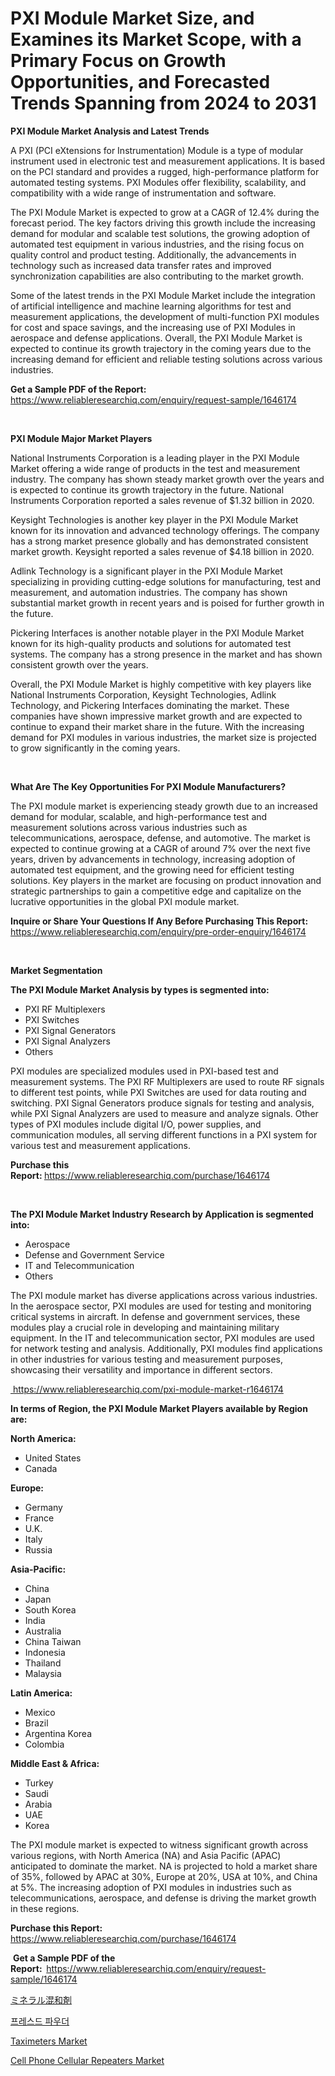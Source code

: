 <p><h1>PXI Module Market Size, and Examines its Market Scope, with a Primary Focus on Growth Opportunities, and Forecasted Trends Spanning from 2024 to 2031</h1></p><p><strong>PXI Module Market Analysis and Latest Trends</strong></p>
<p><p>A PXI (PCI eXtensions for Instrumentation) Module is a type of modular instrument used in electronic test and measurement applications. It is based on the PCI standard and provides a rugged, high-performance platform for automated testing systems. PXI Modules offer flexibility, scalability, and compatibility with a wide range of instrumentation and software.</p><p>The PXI Module Market is expected to grow at a CAGR of 12.4% during the forecast period. The key factors driving this growth include the increasing demand for modular and scalable test solutions, the growing adoption of automated test equipment in various industries, and the rising focus on quality control and product testing. Additionally, the advancements in technology such as increased data transfer rates and improved synchronization capabilities are also contributing to the market growth.</p><p>Some of the latest trends in the PXI Module Market include the integration of artificial intelligence and machine learning algorithms for test and measurement applications, the development of multi-function PXI modules for cost and space savings, and the increasing use of PXI Modules in aerospace and defense applications. Overall, the PXI Module Market is expected to continue its growth trajectory in the coming years due to the increasing demand for efficient and reliable testing solutions across various industries.</p></p>
<p><strong>Get a Sample PDF of the Report:&nbsp;</strong> <a href="https://www.reliableresearchiq.com/enquiry/request-sample/1646174">https://www.reliableresearchiq.com/enquiry/request-sample/1646174</a></p>
<p>&nbsp;</p>
<p><strong>PXI Module Major Market Players</strong></p>
<p><p>National Instruments Corporation is a leading player in the PXI Module Market offering a wide range of products in the test and measurement industry. The company has shown steady market growth over the years and is expected to continue its growth trajectory in the future. National Instruments Corporation reported a sales revenue of $1.32 billion in 2020.</p><p>Keysight Technologies is another key player in the PXI Module Market known for its innovation and advanced technology offerings. The company has a strong market presence globally and has demonstrated consistent market growth. Keysight reported a sales revenue of $4.18 billion in 2020.</p><p>Adlink Technology is a significant player in the PXI Module Market specializing in providing cutting-edge solutions for manufacturing, test and measurement, and automation industries. The company has shown substantial market growth in recent years and is poised for further growth in the future.</p><p>Pickering Interfaces is another notable player in the PXI Module Market known for its high-quality products and solutions for automated test systems. The company has a strong presence in the market and has shown consistent growth over the years.</p><p>Overall, the PXI Module Market is highly competitive with key players like National Instruments Corporation, Keysight Technologies, Adlink Technology, and Pickering Interfaces dominating the market. These companies have shown impressive market growth and are expected to continue to expand their market share in the future. With the increasing demand for PXI modules in various industries, the market size is projected to grow significantly in the coming years.</p></p>
<p>&nbsp;</p>
<p><strong>What Are The Key Opportunities For PXI Module Manufacturers?</strong></p>
<p><p>The PXI module market is experiencing steady growth due to an increased demand for modular, scalable, and high-performance test and measurement solutions across various industries such as telecommunications, aerospace, defense, and automotive. The market is expected to continue growing at a CAGR of around 7% over the next five years, driven by advancements in technology, increasing adoption of automated test equipment, and the growing need for efficient testing solutions. Key players in the market are focusing on product innovation and strategic partnerships to gain a competitive edge and capitalize on the lucrative opportunities in the global PXI module market.</p></p>
<p><strong>Inquire or Share Your Questions If Any Before Purchasing This Report:</strong> <a href="https://www.reliableresearchiq.com/enquiry/pre-order-enquiry/1646174">https://www.reliableresearchiq.com/enquiry/pre-order-enquiry/1646174</a></p>
<p>&nbsp;</p>
<p><strong>Market Segmentation</strong></p>
<p><strong>The PXI Module Market Analysis by types is segmented into:</strong></p>
<p><ul><li>PXI RF Multiplexers</li><li>PXI Switches</li><li>PXI Signal Generators</li><li>PXI Signal Analyzers</li><li>Others</li></ul></p>
<p><p>PXI modules are specialized modules used in PXI-based test and measurement systems. The PXI RF Multiplexers are used to route RF signals to different test points, while PXI Switches are used for data routing and switching. PXI Signal Generators produce signals for testing and analysis, while PXI Signal Analyzers are used to measure and analyze signals. Other types of PXI modules include digital I/O, power supplies, and communication modules, all serving different functions in a PXI system for various test and measurement applications.</p></p>
<p><strong>Purchase this Report:&nbsp;</strong><a href="https://www.reliableresearchiq.com/purchase/1646174">https://www.reliableresearchiq.com/purchase/1646174</a></p>
<p>&nbsp;</p>
<p><strong>The PXI Module Market Industry Research by Application is segmented into:</strong></p>
<p><ul><li>Aerospace</li><li>Defense and Government Service</li><li>IT and Telecommunication</li><li>Others</li></ul></p>
<p><p>The PXI module market has diverse applications across various industries. In the aerospace sector, PXI modules are used for testing and monitoring critical systems in aircraft. In defense and government services, these modules play a crucial role in developing and maintaining military equipment. In the IT and telecommunication sector, PXI modules are used for network testing and analysis. Additionally, PXI modules find applications in other industries for various testing and measurement purposes, showcasing their versatility and importance in different sectors.</p></p>
<p><a href="https://www.reliableresearchiq.com/pxi-module-market-r1646174">&nbsp;https://www.reliableresearchiq.com/pxi-module-market-r1646174</a></p>
<p><strong>In terms of Region, the PXI Module Market Players available by Region are:</strong></p>
<p>
    <p> <strong> North America: </strong>
        <ul>
            <li>United States</li>
            <li>Canada</li>
        </ul>
        </p> 
    <p> <strong> Europe: </strong>
        <ul>
            <li>Germany</li>
            <li>France</li>
            <li>U.K.</li>
            <li>Italy</li>
            <li>Russia</li>
        </ul>
        </p> 
    <p> <strong> Asia-Pacific: </strong>
        <ul>
            <li>China</li>
            <li>Japan</li>
            <li>South Korea</li>
            <li>India</li>
            <li>Australia</li>
            <li>China Taiwan</li>
            <li>Indonesia</li>
            <li>Thailand</li>
            <li>Malaysia</li>
        </ul>
        </p> 
    <p> <strong> Latin America: </strong>
        <ul>
            <li>Mexico</li>
            <li>Brazil</li>
            <li>Argentina Korea</li>
            <li>Colombia</li>
        </ul>
        </p> 
    <p> <strong> Middle East & Africa: </strong>
        <ul>
            <li>Turkey</li>
            <li>Saudi</li>
            <li>Arabia</li>
            <li>UAE</li>
            <li>Korea</li>
        </ul>
    </p>
    </p>
<p><p>The PXI module market is expected to witness significant growth across various regions, with North America (NA) and Asia Pacific (APAC) anticipated to dominate the market. NA is projected to hold a market share of 35%, followed by APAC at 30%, Europe at 20%, USA at 10%, and China at 5%. The increasing adoption of PXI modules in industries such as telecommunications, aerospace, and defense is driving the market growth in these regions.</p></p>
<p><strong>Purchase this Report: </strong><a href="https://www.reliableresearchiq.com/purchase/1646174">https://www.reliableresearchiq.com/purchase/1646174</a></p>
<p>&nbsp;<strong>Get a Sample PDF of the Report:&nbsp;&nbsp;</strong><a href="https://www.reliableresearchiq.com/enquiry/request-sample/1646174">https://www.reliableresearchiq.com/enquiry/request-sample/1646174</a></p>
<p><strong></strong></p>
<p><p><a href="https://github.com/nxboeu02965442/Market-Research-Report-List-3/blob/main/797016133550.md">ミネラル混和剤</a></p><p><a href="https://github.com/rsg307664904/Market-Research-Report-List-3/blob/main/325222443469.md">프레스드 파우더</a></p><p><a href="https://github.com/markmellon1/Market-Research-Report-List-1/blob/main/taximeters-market.md">Taximeters Market</a></p><p><a href="https://issuu.com/reportprime-2/docs/cell-phone-cellular-repeaters-market-size-2030.ppt">Cell Phone Cellular Repeaters Market</a></p></p>